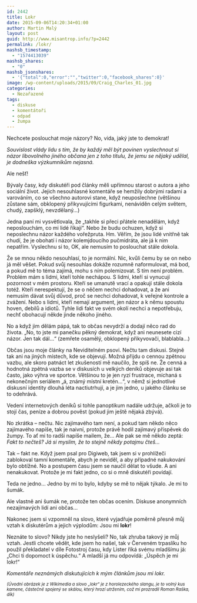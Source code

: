 ```yaml
---
id: 2442
title: Lokr
date: 2015-09-06T14:20:34+01:00
author: Martin Malý
layout: post
guid: http://www.misantrop.info/?p=2442
permalink: /lokr/
mashsb_timestamp:
  - "1574413039"
mashsb_shares:
  - "0"
mashsb_jsonshares:
  - '{"total":0,"error":"","twitter":0,"facebook_shares":0}'
image: /wp-content/uploads/2015/09/Craig_Charles_01.jpg
categories:
  - Nezařazené
tags:
  - diskuse
  - komentátoři
  - odpad
  - žumpa
---
```

Nechcete poslouchat moje názory? No, vida, jaký jste to demokrat!

<!--more-->

_Souvislost vlády lidu s tím, že by každý měl být povinen vyslechnout si názor libovolného jiného občana jen z toho titulu, že jemu se nějaký udělal, je dodneška výzkumníkům nejasná._

Ale nešť!

Bývaly časy, kdy diskutéři pod články měli upřímnou starost o autora a jeho sociální život. Jejich nesouhlasné komentáře se hemžily dobrými radami a varováním, co se všechno autorovi stane, když neuposlechne (většinou zůstane sám, obklopený přikyvujícími figurkami, nenáviděn celým světem, chudý, zapšklý, nevzdělaný&#8230;)

Jedna paní mi vysvětlovala, že &#8222;takhle si přeci přátele nenadělám, když neposlouchám, co mi lidé říkají&#8220;. Nebo že budu ochuzen, když si neposlechnu názor každého vořežpruta. Hm. Věřím, že jsou lidé vnitřně tak chudí, že je obohatí i názor kolemjdoucího pučmidráta, ale já k nim nepatřím. Vyslechnu si to, OK, ale nemusím to poslouchat stále dokola.

Že se mnou někdo nesouhlasí, to je normální. Nic, kvůli čemu by se on nebo já měl věšet. Pokud svůj nesouhlas dokáže rozumně naformulovat, má bod, a pokud mě to téma zajímá, mohu s ním polemizovat. S tím není problém. Problém mám s lidmi, kteří tohle nechápou. S lidmi, kteří si vynucují pozornost v mém prostoru. Kteří se umanutě vrací a opakují stále dokola totéž. Kteří nerespektují, že se o něčem nechci dohadovat, a že ani nemusím dávat svůj důvod, proč se nechci dohadovat, k veřejné kontrole a zvážení. Nebo s lidmi, kteří nemají argument, jen názor a k němu spoustu hoven, debilů a idiotů. Tyhle lidi fakt ve svém okolí nechci a nepotřebuju, nechť obohacují někde jinde někoho jiného.

No a když jim dělám pápá, tak to občas nevydrží a dodají něco rad do života. &#8222;No, to jste mi panečku pěkný demokrat, když ani neunesete cizí názor. Jen tak dál&#8230;&#8220; (zemřete osamělý, obklopený přikyvovači, blablabla&#8230;)

Občas jsou moje články na Neviditelném psovi. Nečtu tam diskusi. Stejně tak ani na jiných místech, kde se objevují. Možná přijdu o cennou zpětnou vazbu, ale skoro patnáct let zkušeností mě naučilo, že spíš ne. Že cenná a hodnotná zpětná vazba se v diskusích u velkých deníků objevuje asi tak často, jako výhra ve sportce. Většinou to je jen ryzí frustrace, míchaná s nekonečným seriálem &#8222;á, známý místní kretén&#8230;&#8220;, v němž si jednotlivé diskusní identity dlouhá léta nactiutrhují, a je jim jedno, u jakého článku se to odehrává.

Vedení internetových deníků si tohle panoptikum nadále udržuje, ačkoli je to stojí čas, peníze a dobrou pověst (pokud jim ještě nějaká zbývá).

No zkrátka &#8211; nečtu. Nic zajímavého tam není, a pokud tam někdo něco zajímavého napíše, tak je naivní, protože právě hodil zajímavý příspěvek do žumpy. To ať mi to radši napíše mailem, že&#8230; Ale pak se mě někdo zeptá: _Fakt to nečteš? Já si myslím, že to stejně někdy potajmu čteš&#8230;_

Tak &#8211; fakt ne. Když jsem psal pro Digiweb, tak jsem si v prohlížeči zablokoval tamní komentáře, abych je neviděl, a aby případné nakukování bylo obtížné. No a postupem času jsem se naučil dělat to všude. A ani nenakukovat. Protože je mi fakt jedno, co si o mně diskutéři povídají.

Teda ne jedno&#8230; Jedno by mi to bylo, kdyby se mě to nějak týkalo. Je mi to šumák.

Ale vlastně ani šumák ne, protože ten občas ocením. Diskuse anonymních nezajímavých lidí ani občas&#8230;

Nakonec jsem si vzpomněl na slovo, které vyjadřuje poměrně přesně můj vztah k diskutérům a jejich výplodům: Jsou mi **lokr**!

Neznáte to slovo? Nikdy jste ho neslyšeli? No, tak zhruba takový je můj vztah. Jestli chcete vědět, kde jsem ho našel, tak v Červeném trpaslíku ho použil překladatel v díle Fotostroj času, kdy Lister říká svému mladšímu já: &#8222;Chci ti dopomoct k úspěchu.&#8220; A mladší já mu odpovídá: &#8222;Úspěch je mi lokr!&#8220;

_Komentáře neznámých diskutujících k mým článkům jsou mi lokr._

<small><em>(Úvodní obrázek je z Wikimedia a slovo &#8222;lokr&#8220; je z horolezeckého slangu, je to volný kus kamene, částečně spojený se skálou, který hrozí utržením, což mi prozradil Roman Raška, dík)</em></small>